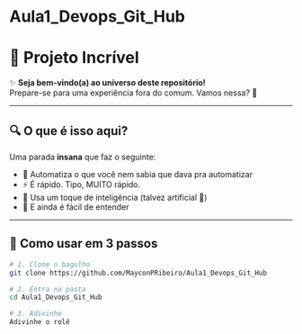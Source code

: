 # Aula1_Devops_Git_Hub

# 🚀 Projeto Incrível

✨ **Seja bem-vindo(a) ao universo deste repositório!**  
Prepare-se para uma experiência fora do comum. Vamos nessa? 🌌

---

## 🔍 O que é isso aqui?

Uma parada **insana** que faz o seguinte:

- 🔧 Automatiza o que você nem sabia que dava pra automatizar
- ⚡ É rápido. Tipo, MUITO rápido.
- 🧠 Usa um toque de inteligência (talvez artificial 👀)
- 💎 E ainda é fácil de entender

---

## 🧪 Como usar em 3 passos

```bash
# 1. Clone o bagulho
git clone https://github.com/MayconPRibeiro/Aula1_Devops_Git_Hub

# 2. Entra na pasta
cd Aula1_Devops_Git_Hub

# 3. Adivinhe
Adivinhe o rolê
